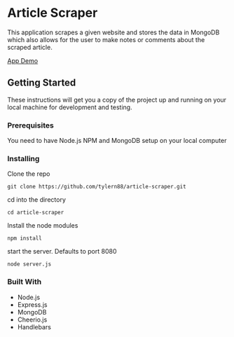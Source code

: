 # Article Scraper
This application scrapes a given website and stores the data in MongoDB which also allows for the user to make notes or comments about the scraped article.

[App Demo](https://article-scraper-ptersxitqd.now.sh/)


## Getting Started

These instructions will get you a copy of the project up and running on your local machine for development and testing. 

### Prerequisites

You need to have Node.js NPM and MongoDB setup on your local computer

### Installing

Clone the repo

`git clone https://github.com/tylern88/article-scraper.git`

cd into the directory

`cd article-scraper`

Install the node modules

`npm install`

start the server. Defaults to port 8080

`node server.js`

### Built With

* Node.js 
* Express.js
* MongoDB 
* Cheerio.js
* Handlebars

